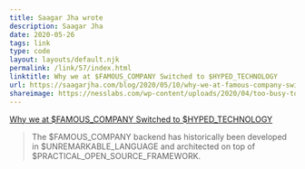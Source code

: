 ```yaml
---
title: Saagar Jha wrote
description: Saagar Jha
date: 2020-05-26
tags: link
type: code
layout: layouts/default.njk
permalink: /link/57/index.html
linktitle: Why we at $FAMOUS_COMPANY Switched to $HYPED_TECHNOLOGY
url: https://saagarjha.com/blog/2020/05/10/why-we-at-famous-company-switched-to-hyped-technology/
shareimage: https://nesslabs.com/wp-content/uploads/2020/04/too-busy-to-enjoy-life-banner.png
---
```


[Why we at $FAMOUS_COMPANY Switched to $HYPED_TECHNOLOGY](https://saagarjha.com/blog/2020/05/10/why-we-at-famous-company-switched-to-hyped-technology/)

> The $FAMOUS_COMPANY backend has historically been developed in $UNREMARKABLE_LANGUAGE and architected on top of \$PRACTICAL_OPEN_SOURCE_FRAMEWORK.
